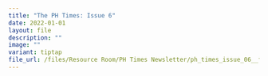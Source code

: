 ```yaml
---
title: "The PH Times: Issue 6"
date: 2022-01-01
layout: file
description: ""
image: ""
variant: tiptap
file_url: /files/Resource Room/PH Times Newsletter/ph_times_issue_06__final_.pdf
---
```

